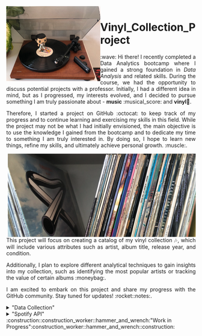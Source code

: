 <img align="left" width="250" src="https://github.com/VannaLZ/Vinyl_Collection_Project/blob/main/Pictures/Freddy_Vinyl.png" />

# Vinyl_Collection_Project 

<p style="text-align:justify">
    :wave: Hi there! I recently completed a Data Analytics bootcamp where I gained a strong foundation in <i>Data Analysis</i> and related skills. During the course, we had the opportunity to discuss potential projects with a professor. Initially, I had a different idea in mind, but as I progressed, my interests evolved, and I decided to pursue something I am truly passionate about - <b>music</b> :musical_score: and <b>vinyl</b>🎵.
</p>


<p align='justify'>
Therefore, I started a project on GitHub :octocat: to keep track of my progress and to continue learning and exercising my skills in this field. While the project may not be what I had initially envisioned, the main objective is to use the knowledge I gained from the bootcamp and to dedicate my time to something I am truly interested in. By doing so, I hope to learn new things, refine my skills, and ultimately achieve personal growth. :muscle:.
</p>
<img align="right" width="500" src="https://github.com/VannaLZ/Vinyl_Collection_Project/blob/main/Pictures/Vinyl_Collection.png" />

<p align='justify'>
This project will focus on creating a catalog of my vinyl collection 🎶, which will include various attributes such as artist, album title, release year, and condition. 
</p>
<p align='justify'>
Additionally, I plan to explore different analytical techniques to gain insights into my collection, such as identifying the most popular artists or tracking the value of certain albums :moneybag:.
</p>
<p align='justify'>
I am excited to embark on this project and share my progress with the GitHub community. Stay tuned for updates! :rocket::notes:.
</p>

<details>
<summary>"Data Collection" </summary>
<ol>
  <li>Create lists in <i><a href="https://open.spotify.com/">Spotify</a></i> with all the albums in the collection.
    <ul>
      <li>Use these lists to collect information about tracks such as title, album, time, etc.</li>
    </ul>
  </li>
  <li>Create a list in <i><a href="https://www.discogs.com/">Discogs</a></i> to store information on the vinyl collection.
    <ul>
      <li>Include information on the vinyl's genre, style, recorded studio, recorded year, and more. It can be done directly from the webpage </li>
      <li>The <i><a href="https://www.discogs.com/">Discogs</a></i> gave the opportunity to create <i>ad hoc</i> columns with info that can be downloaded in a CSS format.</li>
    </ul>
  </li>
</ol>
</details>

<details>
<summary>"Spotify API" </summary>
<ol>
  <li>Install Python by downloading and running the installer from the official Python website: <i><a href=https://www.python.org/downloads/">Python</a></i>.</li>
  <li>Install the required libraries by running the following commands in your terminal or command prompt:</li>
  <pre><code>pip install pandas
pip install spotipy
pip install python-dotenv</code></pre>
  <li>Import the necessary modules at the beginning of your Python script using the following code:</li>
  <pre><code>import sys</code>
import pandas as pd</code></li>
import spotipy</code></li>
from spotipy.oauth2 import SpotifyClientCredentials</code></li>
import os</code></li>
from dotenv import load_dotenv</code></pre></li>
  <li>Store your Spotify API credentials in a .env file in the same directory as your Python script. The .env file should contain the following information:</li>
  <pre><code>client_id=&lt;your_client_id&gt;
client_secret=&lt;your_client_secret&gt;</code></pre></li>
  <li>Refer to the Spotify Developer Documentation for information on how to use the Spotify API: <i><a href=https://developer.spotify.com/documentation/web-api>Web API Documentation Spotify</a></i>.</li>
</ol>
</details>
:construction::construction_worker::hammer_and_wrench:"Work in Progress":construction_worker::hammer_and_wrench::construction:
